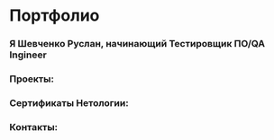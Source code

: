 # Портфолио
### Я Шевченко Руслан, начинающий Тестировщик ПО/QA Ingineer

### Проекты:






### Сертификаты Нетологии:




### Контакты:


